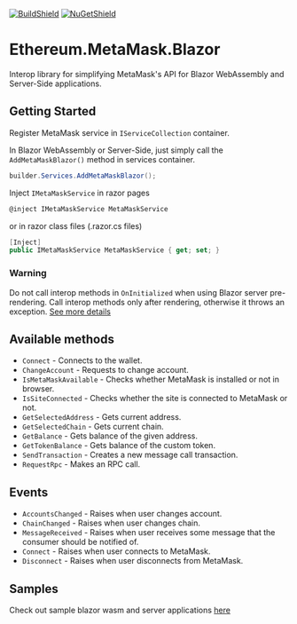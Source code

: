[![BuildShield](https://github.com/suxrobGM/metamask-blazor/actions/workflows/dotnet.yml/badge.svg)](https://github.com/suxrobGM/metamask-blazor/blob/main/.github/workflows/dotnet.yml)
[![NuGetShield]][NuGetPackage]

# Ethereum.MetaMask.Blazor
Interop library for simplifying MetaMask's API for Blazor WebAssembly and Server-Side applications.

## Getting Started
Register MetaMask service in `IServiceCollection` container.

In Blazor WebAssembly or Server-Side, just simply call the `AddMetaMaskBlazor()` method in services container.
```csharp
builder.Services.AddMetaMaskBlazor();
```

Inject `IMetaMaskService` in razor pages
```csharp
@inject IMetaMaskService MetaMaskService
```

or in razor class files (.razor.cs files)
```csharp
[Inject]
public IMetaMaskService MetaMaskService { get; set; }
```

### Warning
Do not call interop methods in `OnInitialized` when using Blazor server pre-rendering. Call interop methods only after rendering, otherwise it throws an exception. [See more details](https://docs.microsoft.com/en-us/aspnet/core/blazor/javascript-interoperability/call-javascript-from-dotnet?view=aspnetcore-5.0#detect-when-a-blazor-server-app-is-prerendering-1)

## Available methods
- `Connect` - Connects to the wallet.
- `ChangeAccount` - Requests to change account.
- `IsMetaMaskAvailable` - Checks whether MetaMask is installed or not in browser.
- `IsSiteConnected` - Checks whether the site is connected to MetaMask or not.
- `GetSelectedAddress` - Gets current address.
- `GetSelectedChain` - Gets current chain.
- `GetBalance` - Gets balance of the given address.
- `GetTokenBalance` - Gets balance of the custom token.
- `SendTransaction` - Creates a new message call transaction.
- `RequestRpc` - Makes an RPC call.

## Events
- `AccountsChanged` - Raises when user changes account.
- `ChainChanged` - Raises when user changes chain.
- `MessageReceived` - Raises when user receives some message that the consumer should be notified of.
- `Connect` - Raises when user connects to MetaMask.
- `Disconnect` - Raises when user disconnects from MetaMask.

## Samples
Check out sample blazor wasm and server applications [here](https://github.com/suxrobGM/metamask-blazor/tree/master/samples)

[NuGetPackage]: https://www.nuget.org/packages/Ethereum.MetaMask.Blazor
[NuGetShield]: https://img.shields.io/nuget/vpre/Ethereum.MetaMask.Blazor.svg